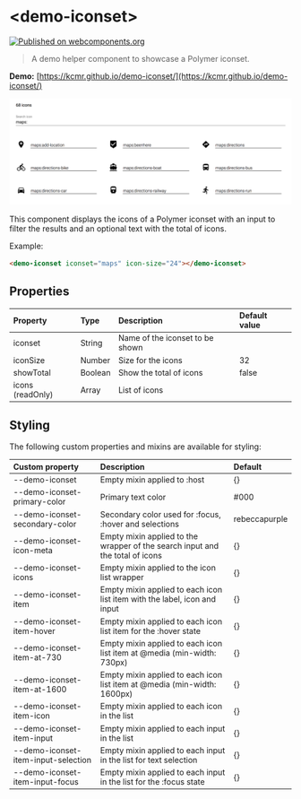 # &lt;demo-iconset&gt;

[![Published on webcomponents.org](https://img.shields.io/badge/webcomponents.org-published-blue.svg?style=flat-square)](https://www.webcomponents.org/element/kcmr/demo-iconset/)

> A demo helper component to showcase a Polymer iconset. 

**Demo:** [https://kcmr.github.io/demo-iconset/](https://kcmr.github.io/demo-iconset/)

[![Demo](demo-iconset-screenshot.png)](https://kcmr.github.io/demo-iconset/)

This component displays the icons of a Polymer iconset with an input to filter the results and an optional text with the total of icons.

Example:

```html
<demo-iconset iconset="maps" icon-size="24"></demo-iconset>
```

## Properties

| Property         | Type    | Description                     | Default value |
| :--------------- | :------ | :------------------------------ | :------------ |
| iconset          | String  | Name of the iconset to be shown |               |
| iconSize         | Number  | Size for the icons              | 32            |
| showTotal        | Boolean | Show the total of icons         | false         |
| icons (readOnly) | Array   | List of icons                   |               |


## Styling

The following custom properties and mixins are available for styling:

| Custom property                     | Description                                                                   | Default       |
| :---------------------------------- | :---------------------------------------------------------------------------- | :------------ |
| --demo-iconset                      | Empty mixin applied to :host                                                  | {}            |
| --demo-iconset-primary-color        | Primary text color                                                            | #000          |
| --demo-iconset-secondary-color      | Secondary color used for :focus, :hover and selections                        | rebeccapurple |
| --demo-iconset-icon-meta            | Empty mixin applied to the wrapper of the search input and the total of icons | {}            |
| --demo-iconset-icons                | Empty mixin applied to the icon list wrapper                                  | {}            |
| --demo-iconset-item                 | Empty mixin applied to each icon list item with the label, icon and input     | {}            |
| --demo-iconset-item-hover           | Empty mixin applied to each icon list item for the :hover state               | {}            |
| --demo-iconset-item-at-730          | Empty mixin applied to each icon list item at @media (min-width: 730px)       | {}            |
| --demo-iconset-item-at-1600         | Empty mixin applied to each icon list item at @media (min-width: 1600px)      | {}            |
| --demo-iconset-item-icon            | Empty mixin applied to each icon in the list                                  | {}            |
| --demo-iconset-item-input           | Empty mixin applied to each input in the list                                 | {}            |
| --demo-iconset-item-input-selection | Empty mixin applied to each input in the list for text selection              | {}            |
| --demo-iconset-item-input-focus     | Empty mixin applied to each input in the list for the :focus state            | {}            |
